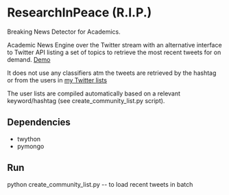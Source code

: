 # ResearchInPeace (R.I.P.)
Breaking News Detector for Academics.

Academic News Engine over the Twitter stream with an alternative interface to Twitter API listing a set of topics to retrieve the most recent tweets for on demand. [Demo](https://svakulenko.ai.wu.ac.at/lists/)

It does not use any classifiers atm the tweets are retrieved by the hashtag or from the users in [my Twitter lists](https://twitter.com/svakulenk0/lists)

The user lists are compiled automatically based on a relevant keyword/hashtag (see create_community_list.py script).


## Dependencies

* twython
* pymongo

## Run

python create_community_list.py -- to load recent tweets in batch